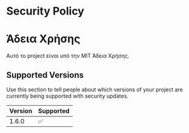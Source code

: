 # Security Policy
# Άδεια Χρήσης
Αυτό το project είναι υπό την MIT Άδεια Χρήσης.
## Supported Versions

Use this section to tell people about which versions of your project are
currently being supported with security updates.

| Version | Supported          |
| ------- | ------------------ |
| 1.6.0   | :white_check_mark: |
